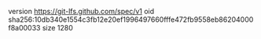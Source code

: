 version https://git-lfs.github.com/spec/v1
oid sha256:10db340e1554c3fb12e20ef1996497660fffe472fb9558eb86204000f8a00033
size 1280
